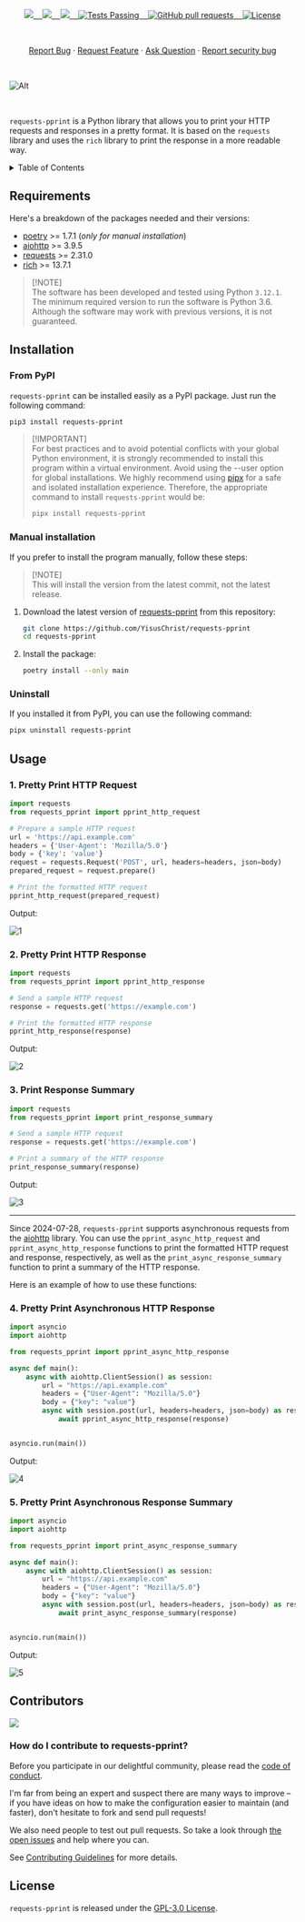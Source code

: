 <p align="center">
    <a href="https://github.com/YisusChrist/requests-pprint/issues">
        <img src="https://img.shields.io/github/issues/YisusChrist/requests-pprint?color=171b20&label=Issues%20%20&logo=gnubash&labelColor=e05f65&logoColor=ffffff">&nbsp;&nbsp;&nbsp;
    </a>
    <a href="https://github.com/YisusChrist/requests-pprint/forks">
        <img src="https://img.shields.io/github/forks/YisusChrist/requests-pprint?color=171b20&label=Forks%20%20&logo=git&labelColor=f1cf8a&logoColor=ffffff">&nbsp;&nbsp;&nbsp;
    </a>
    <a href="https://github.com/YisusChrist/requests-pprint/stargazers">
        <img src="https://img.shields.io/github/stars/YisusChrist/requests-pprint?color=171b20&label=Stargazers&logo=octicon-star&labelColor=70a5eb">&nbsp;&nbsp;&nbsp;
    </a>
    <a href="https://github.com/YisusChrist/requests-pprint/actions">
        <img alt="Tests Passing" src="https://github.com/YisusChrist/requests-pprint/actions/workflows/github-code-scanning/codeql/badge.svg">&nbsp;&nbsp;&nbsp;
    </a>
    <a href="https://github.com/YisusChrist/requests-pprint/pulls">
        <img alt="GitHub pull requests" src="https://img.shields.io/github/issues-pr/YisusChrist/requests-pprint?color=0088ff">&nbsp;&nbsp;&nbsp;
    </a>
    <a href="https://opensource.org/license/gpl-3.0">
        <img alt="License" src="https://img.shields.io/github/license/YisusChrist/requests-pprint?color=0088ff">
    </a>
</p>

<br>

<p align="center">
    <a href="https://github.com/YisusChrist/requests-pprint/issues/new/choose">Report Bug</a>
    ·
    <a href="https://github.com/YisusChrist/requests-pprint/issues/new/choose">Request Feature</a>
    ·
    <a href="https://github.com/YisusChrist/requests-pprint/discussions">Ask Question</a>
    ·
    <a href="https://github.com/YisusChrist/requests-pprint/security/policy#reporting-a-vulnerability">Report security bug</a>
</p>

<br>

![Alt](https://repobeats.axiom.co/api/embed/f0abd941e547c55036eec4b15875c81929581aab.svg "Repobeats analytics image")

<br>

`requests-pprint` is a Python library that allows you to print your HTTP requests and responses in a pretty format. It is based on the `requests` library and uses the `rich` library to print the response in a more readable way.

<details>
<summary>Table of Contents</summary>

- [Requirements](#requirements)
- [Installation](#installation)
  - [From PyPI](#from-pypi)
  - [Manual installation](#manual-installation)
  - [Uninstall](#uninstall)
- [Usage](#usage)
  - [1. Pretty Print HTTP Request](#1-pretty-print-http-request)
  - [2. Pretty Print HTTP Response](#2-pretty-print-http-response)
  - [3. Print Response Summary](#3-print-response-summary)
  - [4. Pretty Print Asynchronous HTTP Response](#4-pretty-print-asynchronous-http-response)
  - [5. Pretty Print Asynchronous Response Summary](#5-pretty-print-asynchronous-response-summary)
- [Contributors](#contributors)
  - [How do I contribute to requests-pprint?](#how-do-i-contribute-to-requests-pprint)
- [License](#license)

</details>

## Requirements

Here's a breakdown of the packages needed and their versions:

- [poetry](https://pypi.org/project/poetry) >= 1.7.1 (_only for manual installation_)
- [aiohttp](https://pypi.org/project/aiohttp) >= 3.9.5
- [requests](https://pypi.org/project/requests) >= 2.31.0
- [rich](https://pypi.org/project/rich) >= 13.7.1

> [!NOTE]\
> The software has been developed and tested using Python `3.12.1`. The minimum required version to run the software is Python 3.6. Although the software may work with previous versions, it is not guaranteed.

## Installation

### From PyPI

`requests-pprint` can be installed easily as a PyPI package. Just run the following command:

```bash
pip3 install requests-pprint
```

> [!IMPORTANT]\
> For best practices and to avoid potential conflicts with your global Python environment, it is strongly recommended to install this program within a virtual environment. Avoid using the --user option for global installations. We highly recommend using [pipx](https://pypi.org/project/pipx) for a safe and isolated installation experience. Therefore, the appropriate command to install `requests-pprint` would be:
>
> ```bash
> pipx install requests-pprint
> ```

### Manual installation

If you prefer to install the program manually, follow these steps:

> [!NOTE]\
> This will install the version from the latest commit, not the latest release.

1. Download the latest version of [requests-pprint](https://github.com/YisusChrist/requests-pprint) from this repository:

   ```sh
   git clone https://github.com/YisusChrist/requests-pprint
   cd requests-pprint
   ```

2. Install the package:

   ```sh
   poetry install --only main
   ```

### Uninstall

If you installed it from PyPI, you can use the following command:

```bash
pipx uninstall requests-pprint
```

## Usage

### 1. Pretty Print HTTP Request

```python
import requests
from requests_pprint import pprint_http_request

# Prepare a sample HTTP request
url = 'https://api.example.com'
headers = {'User-Agent': 'Mozilla/5.0'}
body = {'key': 'value'}
request = requests.Request('POST', url, headers=headers, json=body)
prepared_request = request.prepare()

# Print the formatted HTTP request
pprint_http_request(prepared_request)
```

Output:

![1](https://i.imgur.com/VG7rfZq.png)

### 2. Pretty Print HTTP Response

```python
import requests
from requests_pprint import pprint_http_response

# Send a sample HTTP request
response = requests.get('https://example.com')

# Print the formatted HTTP response
pprint_http_response(response)
```

Output:

![2](https://i.imgur.com/uDF8sBk.png)

### 3. Print Response Summary

```python
import requests
from requests_pprint import print_response_summary

# Send a sample HTTP request
response = requests.get('https://example.com')

# Print a summary of the HTTP response
print_response_summary(response)
```

Output:

![3](https://i.imgur.com/eCPqCT1.png)

---

Since 2024-07-28, `requests-pprint` supports asynchronous requests from the [aiohttp](https://pypi.org/project/aiohttp) library. You can use the `pprint_async_http_request` and `pprint_async_http_response` functions to print the formatted HTTP request and response, respectively, as well as the `print_async_response_summary` function to print a summary of the HTTP response.

Here is an example of how to use these functions:

### 4. Pretty Print Asynchronous HTTP Response

```python
import asyncio
import aiohttp

from requests_pprint import pprint_async_http_response

async def main():
    async with aiohttp.ClientSession() as session:
        url = "https://api.example.com"
        headers = {"User-Agent": "Mozilla/5.0"}
        body = {"key": "value"}
        async with session.post(url, headers=headers, json=body) as response:
            await pprint_async_http_response(response)


asyncio.run(main())
```

Output:

![4](https://i.imgur.com/uDF8sBk.png)

### 5. Pretty Print Asynchronous Response Summary

```python
import asyncio
import aiohttp

from requests_pprint import print_async_response_summary

async def main():
    async with aiohttp.ClientSession() as session:
        url = "https://api.example.com"
        headers = {"User-Agent": "Mozilla/5.0"}
        body = {"key": "value"}
        async with session.post(url, headers=headers, json=body) as response:
            await print_async_response_summary(response)


asyncio.run(main())
```

Output:

![5](https://i.imgur.com/eCPqCT1.png)

## Contributors

<a href="https://github.com/YisusChrist/requests-pprint/graphs/contributors"><img src="https://contrib.rocks/image?repo=YisusChrist/requests-pprint" /></a>

### How do I contribute to requests-pprint?

Before you participate in our delightful community, please read the [code of conduct](https://github.com/YisusChrist/.github/blob/main/CODE_OF_CONDUCT.md).

I'm far from being an expert and suspect there are many ways to improve – if you have ideas on how to make the configuration easier to maintain (and faster), don't hesitate to fork and send pull requests!

We also need people to test out pull requests. So take a look through [the open issues](https://github.com/YisusChrist/requests-pprint/issues) and help where you can.

See [Contributing Guidelines](https://github.com/YisusChrist/.github/blob/main/CONTRIBUTING.md) for more details.

## License

`requests-pprint` is released under the [GPL-3.0 License](https://opensource.org/license/GPL-3.0).
